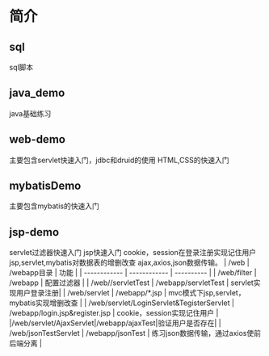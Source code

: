 # 简介

## sql
sql脚本

## java_demo
java基础练习

## web-demo 
主要包含servlet快速入门，jdbc和druid的使用
HTML,CSS的快速入门

## mybatisDemo 
主要包含mybatis的快速入门


## jsp-demo
servlet过滤器快速入门
jsp快速入门
cookie，session在登录注册实现记住用户
jsp,servlet,mybatis对数据表的增删改查
ajax,axios,json数据传输。
|  /web | /webapp目录  | 功能  |
| ------------ | ------------ | ---------- |
|  /web/filter |  /webapp |  配置过滤器 |
| /web//servletTest  | /webapp/servletTest  |  servlet实现用户登录注册|
| /web/servlet  | /webapp/*.jsp  |  mvc模式下jsp,servlet，mybatis实现增删改查 |
| /web/servlet/LoginServlet&TegisterServlet  | /webapp/login.jsp&register.jsp   |  cookie，session实现记住用户 |
|/web/servlet/AjaxServlet|/webapp/ajaxTest|验证用户是否存在|
| /web/jsonTestServlet  |  /webapp/jsonTest |  练习json数据传输，通过axios使前后端分离 |
